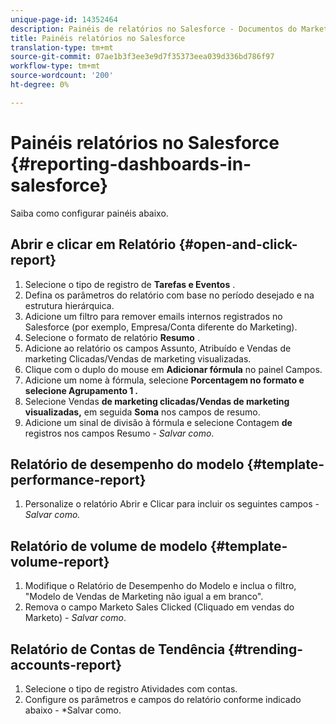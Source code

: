 ```yaml
---
unique-page-id: 14352464
description: Painéis de relatórios no Salesforce - Documentos do Marketing - Documentação do produto
title: Painéis relatórios no Salesforce
translation-type: tm+mt
source-git-commit: 07ae1b3f3ee3e9d7f35373eea039d336bd786f97
workflow-type: tm+mt
source-wordcount: '200'
ht-degree: 0%

---
```



# Painéis relatórios no Salesforce {#reporting-dashboards-in-salesforce}

Saiba como configurar painéis abaixo.

## Abrir e clicar em Relatório {#open-and-click-report}

1. Selecione o tipo de registro de **Tarefas e Eventos** .
1. Defina os parâmetros do relatório com base no período desejado e na estrutura hierárquica.
1. Adicione um filtro para remover emails internos registrados no Salesforce (por exemplo, Empresa/Conta diferente do Marketing).
1. Selecione o formato de relatório **Resumo** .
1. Adicione ao relatório os campos Assunto, Atribuído e Vendas de marketing Clicadas/Vendas de marketing visualizadas.
1. Clique com o duplo do mouse em **Adicionar fórmula** no painel Campos.
1. Adicione um nome à fórmula, selecione **Porcentagem **no formato e selecione** Agrupamento 1 *.***
1. Selecione Vendas **de marketing clicadas/Vendas de marketing visualizadas,** em seguida **Soma** nos campos de resumo.
1. Adicione um sinal de divisão à fórmula e selecione Contagem **de** registros nos campos Resumo - *Salvar como*.

## Relatório de desempenho do modelo {#template-performance-report}

1. Personalize o relatório Abrir e Clicar para incluir os seguintes campos - *Salvar como.*

## Relatório de volume de modelo {#template-volume-report}

1. Modifique o Relatório de Desempenho do Modelo e inclua o filtro, &quot;Modelo de Vendas de Marketing não igual a em branco&quot;.
1. Remova o campo Marketo Sales Clicked (Cliquado em vendas do Marketo) - *Salvar como*.

## Relatório de Contas de Tendência {#trending-accounts-report}

1. Selecione o tipo de registro Atividades com contas.
1. Configure os parâmetros e campos do relatório conforme indicado abaixo - *Salvar como.

